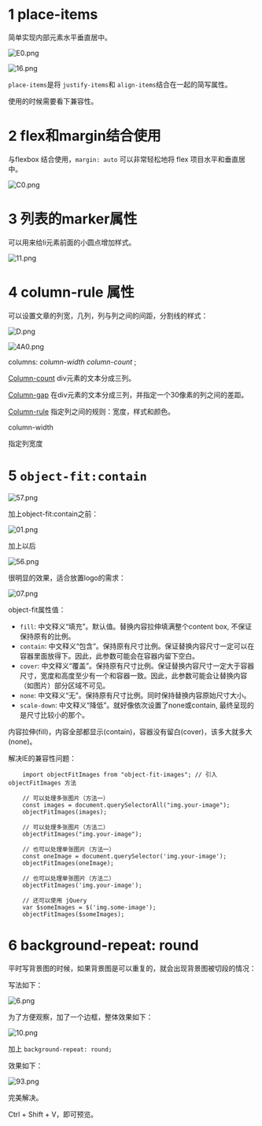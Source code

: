 # 1 place-items

简单实现内部元素水平垂直居中。

![E0.png](./img/E0.png "5591")

![16.png](./img/16.png "5592")

`place-items`是将 `justify-items`和 `align-items`结合在一起的简写属性。

使用的时候需要看下兼容性。

# 2 flex和margin结合使用

与flexbox 结合使用，`margin: auto` 可以非常轻松地将 flex 项目水平和垂直居中。

![C0.png](./img/C0.png "5593")

# 3 列表的marker属性

可以用来给li元素前面的小圆点增加样式。

![11.png](./img/11.png "5594")
# 4 column-rule 属性

可以设置文章的列宽，几列，列与列之间的间距，分割线的样式：

![D.png](./img/D.png"5597")

![4A0.png](./img/4A0.png "5598")

columns: *column-width column-count* ;

[Column-count](https://www.runoob.com/try/try.php?filename=trycss3_column-count)
div元素的文本分成三列。

[Column-gap](https://www.runoob.com/try/try.php?filename=trycss3_column-gap)
在div元素的文本分成三列，并指定一个30像素的列之间的差距。

[Column-rule](https://www.runoob.com/try/try.php?filename=trycss3_column-rule)
指定列之间的规则：宽度，样式和颜色。

column-width

指定列宽度

# 5 `object-fit:contain`

![57.png](./img/57.png "5600")

加上object-fit:contain之前：

![01.png](./img/01.png "5602")

加上以后

![56.png](./img/56.png"5601")

很明显的效果，适合放置logo的需求：

![07.png](./img/07.png "5603")

object-fit属性值：

* `fill`: 中文释义“填充”。默认值。替换内容拉伸填满整个content box, 不保证保持原有的比例。
* `contain`: 中文释义“包含”。保持原有尺寸比例。保证替换内容尺寸一定可以在容器里面放得下。因此，此参数可能会在容器内留下空白。
* `cover`: 中文释义“覆盖”。保持原有尺寸比例。保证替换内容尺寸一定大于容器尺寸，宽度和高度至少有一个和容器一致。因此，此参数可能会让替换内容（如图片）部分区域不可见。
* `none`: 中文释义“无”。保持原有尺寸比例。同时保持替换内容原始尺寸大小。
* `scale-down`: 中文释义“降低”。就好像依次设置了none或contain, 最终呈现的是尺寸比较小的那个。

内容拉伸(fill)，内容全部都显示(contain)，容器没有留白(cover)，该多大就多大(none)。

解决IE的兼容性问题：

```
	import objectFitImages from "object-fit-images"; // 引入 objectFitImages 方法

	// 可以处理多张图片（方法一）
    const images = document.querySelectorAll("img.your-image");
    objectFitImages(images);

	// 可以处理多张图片（方法二） 
	objectFitImages("img.your-image");

	// 也可以处理单张图片（方法一）
	const oneImage = document.querySelector('img.your-image');
	objectFitImages(oneImage);

	// 也可以处理单张图片（方法二）
	objectFitImages('img.your-image');

	// 还可以使用 jQuery
	var $someImages = $('img.some-image');
	objectFitImages($someImages);

```

# 6 background-repeat: round

平时写背景图的时候，如果背景图是可以重复的，就会出现背景图被切段的情况：

写法如下：

![6.png](./img/6.png "5604")

为了方便观察，加了一个边框，整体效果如下：

![10.png](./img/10.png)

加上 `background-repeat: round;`

效果如下：

![93.png](./img/93.png)

完美解决。

Ctrl + Shift + V，即可预览。
